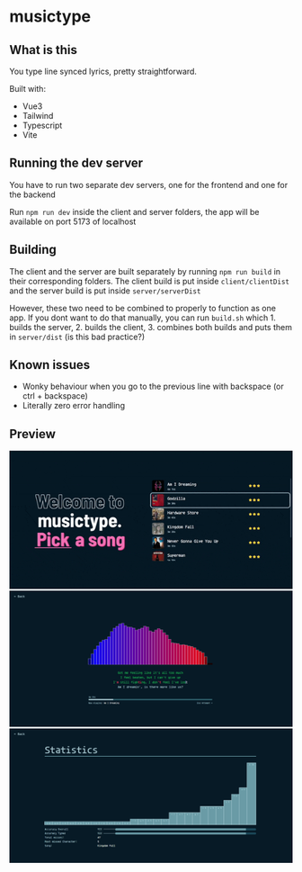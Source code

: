# musictype

## What is this
You type line synced lyrics, pretty straightforward.

Built with:
 - Vue3
 - Tailwind
 - Typescript
 - Vite


## Running the dev server
You have to run two separate dev servers, one for the frontend and one for the backend

Run `npm run dev` inside the client and server folders, the app will be available on port 5173 of localhost


## Building
The client and the server are built separately by running `npm run build` in their corresponding folders. The client build is put inside `client/clientDist` and the server build is put inside `server/serverDist`

However, these two need to be combined to properly to function as one app. If you dont want to do that manually, you can run `build.sh` which 1. builds the server, 2. builds the client, 3. combines both builds and puts them in `server/dist` (is this bad practice?)


## Known issues
 - Wonky behaviour when you go to the previous line with backspace (or ctrl + backspace)
 - Literally zero error handling


## Preview

![Landing page](preview/preview1.gif)
![When youre typing](preview/preview2.png)
![Statistics](preview/preview3.png)
